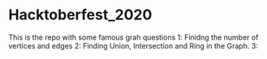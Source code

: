 # Hacktoberfest_2020
This is the repo with some famous grah questions
1: Finidng the number of vertices and edges
2: Finding Union, Intersection and Ring in the Graph.
3:
